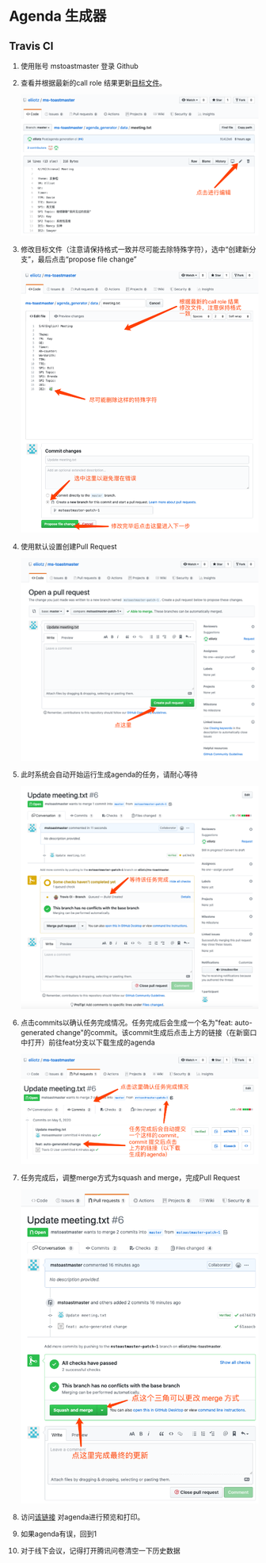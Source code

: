 # Agenda 生成器
## Travis CI
1. 使用账号 mstoastmaster 登录 Github

2. 查看并根据最新的call role 结果更新[目标文件](https://github.com/eliiotz/ms-toastmaster/blob/master/agenda_generator/data/meeting.txt)。

   ![start-edit](img/doc.start-edit.png)

3. 修改目标文件（注意请保持格式一致并尽可能去除特殊字符），选中“创建新分支”，最后点击“propose file change”

   ![edit-file](img/doc.edit.png)

4. 使用默认设置创建Pull Request

   ![image-20200505093222349](img/doc.create-pr.png)

5. 此时系统会自动开始运行生成agenda的任务，请耐心等待

   ![image-20200505093515356](img/doc.wait-ci.png)

6. 点击commits以确认任务完成情况。任务完成后会生成一个名为"feat: auto-generated change"的commit。该commit生成后点击上方的链接（在新窗口中打开）前往feat分支以下载生成的agenda

   ![image-20200505094114175](img/doc.check-task-status.png)

7. 任务完成后，调整merge方式为squash and merge，完成Pull Request

   ![image-20200505094957990](img/doc.complete-pr.png)

8. 访问[该链接](https://htmlpreview.github.io/?https://github.com/elliotzh/ms-toastmaster/blob/master/agenda_generator/output/agenda.html)
对agenda进行预览和打印。

9. 如果agenda有误，回到1

10. 对于线下会议，记得打开腾讯问卷清空一下历史数据

   

